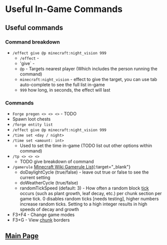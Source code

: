 # Useful In-Game Commands

## Useful commands

### Command breakdown
- `/effect give @p minecraft:night_vision 999`
    - `/effect` - 
    - 'give` - 
    - `@p` - Targets nearest player (Which includes the person running the command)
    - `minecraft:night_vision` - effect to give the target, you can use tab auto-complete to see the full list in-game
    - `999` how long, in seconds, the effect will last 

### Commands
- `Forge pregen <> <> <>` - TODO 
- Spawn loot chests
- `/forge entity list`
- `/effect give @p minecraft:night_vision 999` 
- `/time set <day / night>`
- `/time set <amount: int>`
    - Used to set the time in-game (TODO list out other options within command)
- `/tp <> <> <>`
    - TODO give breakdown of command
- `/gamerule` [Minecraft Wiki Gamerule List](https://minecraft.gamepedia.com/Game_rule){:target="_blank"}
    - doDaylightCycle (true/false) - leave out true or false to see the current setting
    - doWeatherCycle (true/false)
    - randomTickSpeed (default: 3) - How often a random block [tick](/glossary "Measure of time in minecraft. 1 second = 20 ticks") occurs (such as plant growth, leaf decay, etc.) per chunk section per game tick. 0 disables random ticks [needs testing], higher numbers increase random ticks. Setting to a high integer results in high speeds of decay and growth
- F3+F4 - Change game modes 
- F3+G - View [chunk](/glossary "A chunk is a 256-block tall 16×16 segment of a Minecraft world") borders

## [**Main Page**](/modpack-dev)